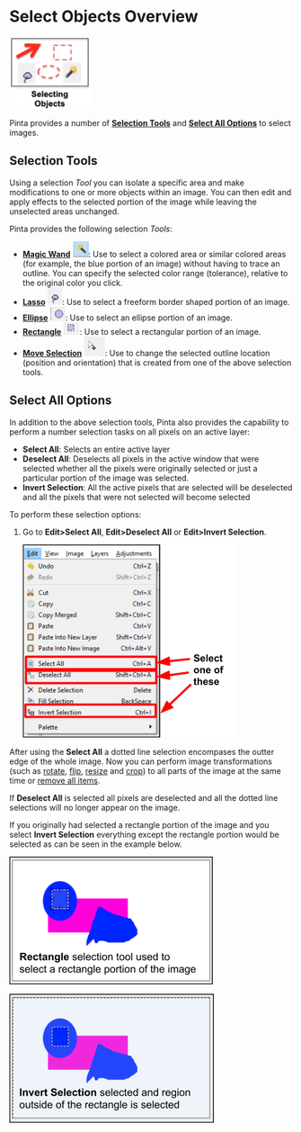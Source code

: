 # Select Objects Overview

![select icon](img/selectingobjectsicon.png)

Pinta provides a number of [**Selection Tools**](select_overview.md#selection-tools) and [**Select All Options**](select_overview.md#select-all-options) to select images.

## Selection Tools

Using a selection *Tool* you can isolate a specific area and make modifications to one or more objects within an image. You can then edit and apply effects to the selected portion of the image while leaving the unselected areas unchanged. 

Pinta provides the following selection *Tools*:

  - [**Magic Wand**](wand.md) ![wand](img/wandpic.png): Use to select a colored area or similar colored areas (for example, the blue portion of an image) without having to trace an outline. You can specify the selected color range (tolerance), relative to the original color you click.
  - [**Lasso**](lasso.md) ![lasso](img/lasso.png):  Use to select a freeform border shaped portion of an image.
  - [**Ellipse**](ellipse.md) ![ellipse](img/ellipse.png):  Use to select an ellipse portion of an image.
  - [**Rectangle**](rectangle.md) ![rectangle](img/rectangleselect.png): Use to select a rectangular portion of an image.
  - [**Move Selection**](select_location.md) ![move](img/moveselection.png): Use to change the selected outline location (position and orientation) that is created from one of the above selection tools.

## Select All Options

In addition to the above selection tools, Pinta also provides the capability to perform a number selection tasks on all pixels on an active layer:

   - **Select All**: Selects an entire active layer
   - **Deselect All**: Deselects all pixels in the active window that were selected whether all the pixels were originally selected or just a particular portion of the image was selected. 
   - **Invert Selection**: All the active pixels that are selected will be deselected and all the pixels that were not selected will become selected  

To perform these selection options:

1.  Go to **Edit>Select All**, **Edit>Deselect All** or **Edit>Invert Selection**.  

     ![Select All Commands](img/selectall.png)

  After using the  **Select All** a dotted line selection encompases the outter edge of the whole image. Now you can perform image transformations (such as [rotate](rotate.md), [flip](flip.md), [resize](resize.md) and [crop](crop.md)) to all parts of the image at the same time or [remove all items](remove_items.md).
  
  If **Deselect All** is selected all pixels are deselected and all the dotted line selections will no longer appear on the image. 

  If you originally had selected a rectangle portion of the image and you select **Invert Selection** everything except the rectangle portion would be selected as can be seen in the example below.   

  ![Before invert](img/invertbefore.png)

  ![After invert](img/invertafter.png)

